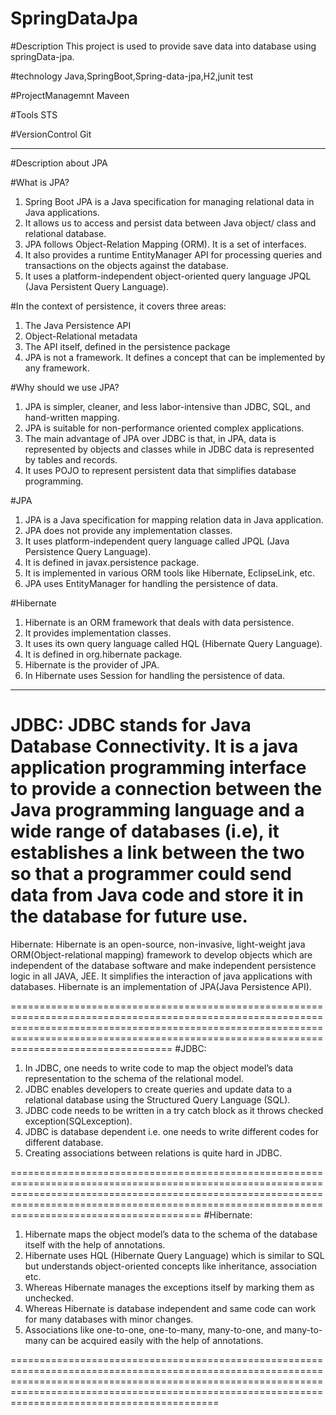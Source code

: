 # SpringDataJpa

#Description
This project is used to provide save data into database using springData-jpa.

#technology
Java,SpringBoot,Spring-data-jpa,H2,junit test

#ProjectManagemnt
Maveen

#Tools
STS

#VersionControl
Git

----------------------------------------------------------------------------------------------------------------------------------------------------

#Description about JPA

#What is JPA?

1) Spring Boot JPA is a Java specification for managing relational data in Java applications. 
2) It allows us to access and persist data between Java object/ class and relational database. 
3) JPA follows Object-Relation Mapping (ORM). It is a set of interfaces. 
4) It also provides a runtime EntityManager API for processing queries and transactions on the objects against the database. 
5) It uses a platform-independent object-oriented query language JPQL (Java Persistent Query Language).


#In the context of persistence, it covers three areas:

1) The Java Persistence API
2) Object-Relational metadata
3) The API itself, defined in the persistence package
4) JPA is not a framework. It defines a concept that can be implemented by any framework.



#Why should we use JPA?
1) JPA is simpler, cleaner, and less labor-intensive than JDBC, SQL, and hand-written mapping. 
2) JPA is suitable for non-performance oriented complex applications. 
3) The main advantage of JPA over JDBC is that, in JPA, data is represented by objects and classes while in JDBC data is represented by tables and records. 
4) It uses POJO to represent persistent data that simplifies database programming.


#JPA	
1) JPA is a Java specification for mapping relation data in Java application.	
2) JPA does not provide any implementation classes.	
3) It uses platform-independent query language called JPQL (Java Persistence Query Language).
4) It is defined in javax.persistence package.	
5) It is implemented in various ORM tools like Hibernate, EclipseLink, etc.	
6) JPA uses EntityManager for handling the persistence of data.

#Hibernate

1) Hibernate is an ORM framework that deals with data persistence.
2) It provides implementation classes.
3) It uses its own query language called HQL (Hibernate Query Language).
4) It is defined in org.hibernate package.
5) Hibernate is the provider of JPA.
6) In Hibernate uses Session for handling the persistence of data.


------------------------------------------------------------------------------------------------------------------------------------------------------------------------------------------------------------
JDBC: JDBC stands for Java Database Connectivity. It is a java application programming interface to provide a connection between the Java programming language and a wide range of databases (i.e), 
it establishes a link between the two so that a programmer could send data from Java code and store it in the database for future use.
=============================================================================================================================================================================================================

Hibernate: Hibernate is an open-source, non-invasive, light-weight java ORM(Object-relational mapping) framework to develop objects which are independent of the database software and make independent persistence logic in all JAVA, JEE. 
It simplifies the interaction of java applications with databases. Hibernate is an implementation of JPA(Java Persistence API).

====================================================================================================================================================================================================================================================
#JDBC:

1) In JDBC, one needs to write code to map the object model’s data representation to the schema of the relational model.
2) JDBC enables developers to create queries and update data to a relational database using the Structured Query Language (SQL).
3) JDBC code needs to be written in a try catch block as it throws checked exception(SQLexception).
4) JDBC is database dependent i.e. one needs to write different codes for different database.
5) Creating associations between relations is quite hard in JDBC.

=========================================================================================================================================================================================================================================================
#Hibernate: 

1) Hibernate maps the object model’s data to the schema of the database itself with the help of annotations.
2) Hibernate uses HQL (Hibernate Query Language) which is similar to SQL but understands object-oriented concepts like inheritance, association etc.
3) Whereas Hibernate manages the exceptions itself by marking them as unchecked.
4) Whereas Hibernate is database independent and same code can work for many databases with minor changes.
5) Associations like one-to-one, one-to-many, many-to-one, and many-to-many can be acquired easily with the help of annotations.


============================================================================================================================================================================================================================================================